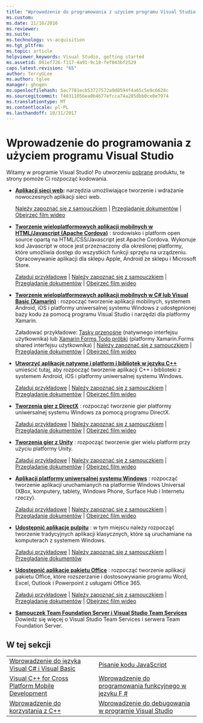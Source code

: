 ```yaml
---
title: "Wprowadzenie do programowania z użyciem programu Visual Studio | Dokumentacja firmy Microsoft"
ms.custom: 
ms.date: 11/16/2016
ms.reviewer: 
ms.suite: 
ms.technology: vs-acquisition
ms.tgt_pltfrm: 
ms.topic: article
helpviewer_keywords: Visual Studio, getting started
ms.assetid: 041ef726-f117-4a91-9c18-fef043bf2529
caps.latest.revision: "65"
author: TerryGLee
ms.author: tglee
manager: ghogen
ms.openlocfilehash: 5ac7781ecb53727572a9d8594f4a65c5e9c6628c
ms.sourcegitcommit: f40311056ea0b4677efcca74a285dbb0ce0e7974
ms.translationtype: MT
ms.contentlocale: pl-PL
ms.lasthandoff: 10/31/2017
---
```

# <a name="get-started-developing-with-visual-studio"></a>Wprowadzenie do programowania z użyciem programu Visual Studio
Witamy w programie Visual Studio! Po utworzeniu [pobrane](http://www.visualstudio.com/community) produktu, te strony pomoże Ci rozpocząć kodowania.  

-   **[Aplikacji sieci web](https://www.visualstudio.com/features/modern-web-tooling-vs):** narzędzia umożliwiające tworzenie i wdrażanie nowoczesnych aplikacji sieci web.  

     [Należy zapoznać się z samouczkiem](https://docs.asp.net/en/latest/tutorials/your-first-aspnet-application.html) &#124;                               [Przeglądanie dokumentów](https://docs.asp.net/) &#124;                                   [Obejrzeć film wideo](http://www.asp.net/vnext)  

-   **[Tworzenie wieloplatformowych aplikacji mobilnych w HTML/Javascript (Apache Cordova)](http://taco.visualstudio.com/en-us/docs/get-started-first-mobile-app/)**  : środowisko i platform open source opartą na HTML/CSS/Javascript jest Apache Cordova. Wykonuje kod Javascript w otoce jest przeznaczony dla określonej platformy, które umożliwia dostęp do wszystkich funkcji sprzętu na urządzeniu. Opracowywanie aplikacji dla sklepu Apple, Android ze sklepu i Microsoft Store.  

     [Załaduj przykładowe](https://github.com/Microsoft/cordova-samples/tree/master/todo-angularjs) &#124;   [Należy zapoznać się z samouczkiem](http://taco.visualstudio.com/en-us/docs/get-started-first-mobile-app/) &#124;                               [Przeglądanie dokumentów](http://taco.visualstudio.com/en-us/docs/get-started-vs-tools-apache-cordova/) &#124;                                [Obejrzeć film wideo](https://channel9.msdn.com/Blogs/Seth-Juarez/Getting-Started-with-Apache-Cordova-in-Visual-Studio)  

-   **[Tworzenie wieloplatformowych aplikacji mobilnych w C# lub Visual Basic (Xamarin)](../cross-platform/visual-studio-and-xamarin.md)**  : rozpocząć tworzenie aplikacji mobilnych, systemem Android, iOS i platformy uniwersalnej systemu Windows z udostępnionej bazy kodu za pomocą programu Visual Studio i narzędzi dla platformy Xamarin.  

     Załadować przykładowe: [Tasky przenośne](http://developer.xamarin.com/samples/mobile/TaskyPortable/) (natywnego interfejsu użytkownika) lub [Xamarin Forms Todo próbki](https://github.com/xamarin/xamarin-forms-samples/tree/master/Todo) (platformy Xamarin.Forms shared interfejsu użytkownika) &#124;   [Należy zapoznać się z samouczkiem](https://msdn.microsoft.com/library/dn879698.aspx) &#124;                             [Przeglądanie dokumentów](https://msdn.microsoft.com/en-us/library/mt299001.aspx) &#124;                                  [Obejrzeć film wideo](https://channel9.msdn.com/Series/Cross-Platform-Development-with-Xamarin--Visual-Studio/01)  

-   **[Utworzyć aplikacje natywne i platform i bibliotek w języku C++](https://www.visualstudio.com/explore/cplusplus-mdd-vs.aspx)**  umieścić tutaj, aby rozpocząć tworzenie aplikacji C++ i biblioteki z systemem Android, iOS i platformy uniwersalnej systemu Windows.  

     [Załaduj przykładowe](https://code.msdn.microsoft.com/MoreTeaPots-Android-a9bd8549) &#124;   [Należy zapoznać się z samouczkiem](https://msdn.microsoft.com/en-us/library/dn707595.aspx) &#124;                             [Przeglądanie dokumentów](https://msdn.microsoft.com/en-us/library/dn707591.aspx) &#124;                                  [Obejrzeć film wideo](https://channel9.msdn.com/Series/ConnectOn-Demand/239)  

-   **[Tworzenia gier z DirectX](https://msdn.microsoft.com/en-us/library/windows/desktop/ee663274.aspx)**  : rozpocząć tworzenie gier platformy uniwersalnej systemu Windows za pomocą programu DirectX.  

     [Załaduj przykładowe](https://msdn.microsoft.com/en-us/library/windows/desktop/bb153300.aspx) &#124;                    [Należy zapoznać się z samouczkiem](https://msdn.microsoft.com/en-us/library/windows/desktop/bb153264.aspx) &#124;                                [Przeglądanie dokumentów](https://msdn.microsoft.com/en-us/library/windows/desktop/ee663274.aspx) &#124;                                   [Obejrzeć film wideo](https://channel9.msdn.com/Series/Introduction-to-C-and-DirectX-Game-Development/01)  

-   **[Tworzenia gier z Unity](../cross-platform/visual-studio-tools-for-unity.md)**  : rozpocząć tworzenie gier wielu platform przy użyciu platformy Unity.  

     [Załaduj przykładowe](http://unity3d.com/learn/resources/downloads) &#124;                     [Należy zapoznać się z samouczkiem](http://unity3d.com/learn/tutorials/projects/roll-ball-tutorial) &#124;                               [Przeglądanie dokumentów](https://msdn.microsoft.com/en-us/library/dn940019.aspx) &#124;     [Obejrzeć film wideo](https://www.youtube.com/playlist?list=PLReL099Y5nRfseAg0k1SJOlpqdcsDs8Em)  

-   **[Aplikacji platformy uniwersalnej systemu Windows](https://dev.windows.com/en-us/windows-apps)**  : rozpocząć tworzenie aplikacji uruchamianych na platformie Windows Universal (XBox, komputery, tablety, Windows Phone, Surface Hub i Internetu rzeczy).  

     [Załaduj przykładowe](https://github.com/Microsoft/Windows-universal-samples) &#124;                          [Należy zapoznać się z samouczkiem](https://msdn.microsoft.com/library/windows/apps/dn765018.aspx) &#124;                                [Przeglądanie dokumentów](https://dev.windows.com/en-us) &#124;     [Obejrzeć film wideo](https://channel9.msdn.com/Blogs/One-Dev-Minute/Getting-started-with-Windows-10)  

-   **[Udostępnić aplikacje pulpitu](https://dev.windows.com/en-us/desktop)**  : w tym miejscu należy rozpocząć tworzenie tradycyjnych aplikacji klasycznych, które są uruchamiane na komputerach z systemem Windows.  

     [Załaduj przykładowe](https://github.com/microsoft/windows-classic-samples) &#124;                     [Należy zapoznać się z samouczkiem](https://msdn.microsoft.com/en-us/library/dd492171.aspx) &#124;                               [Przeglądanie dokumentów](https://dev.windows.com/en-us/desktop)  

-   **[Udostępnić aplikacje pakietu Office](https://msdn.microsoft.com/en-us/library/fp161347.aspx)**  : rozpocząć tworzenie aplikacji pakietu Office, które rozszerzanie i dostosowywanie programu Word, Excel, Outlook i Powerpoint z usługami Office 365.  

     [Załaduj przykładowe](https://code.msdn.microsoft.com/office365/) &#124;                       [Należy zapoznać się z samouczkiem](http://dev.office.com/getting-started/office365apis) &#124;                              [Przeglądanie dokumentów](https://msdn.microsoft.com/en-us/office/aa905340.aspx) &#124;                                   [Obejrzeć film wideo](http://dev.office.com/videos)  

-   **[Samouczek Team Foundation Server i Visual Studio Team Services](https://www.visualstudio.com/products/visual-studio-team-services-vs)**  Dowiedz się więcej o Visual Studio Team Services i serwera Team Foundation Server.  

## <a name="in-this-section"></a>W tej sekcji  

|||  
|-|-|  
|[Wprowadzenie do języka Visual C# i Visual Basic](../ide/getting-started-with-visual-csharp-and-visual-basic.md)|[Pisanie kodu JavaScript](https://msdn.microsoft.com/library/cte3c772.aspx)|  
|[Visual C++ for Cross Platform Mobile Development](../cross-platform/visual-cpp-for-cross-platform-mobile-development.md)|[Wprowadzenie do programowania funkcyjnego w języku F #](http://msdn.microsoft.com/library/vstudio/dd233147.aspx)|  
|[Wprowadzenie do korzystania z C++](../ide/getting-started-with-cpp-in-visual-studio.md)|[Wprowadzenie do debugowania w programie Visual Studio](../ide/getting-started-with-debugging-in-visual-studio.md)|
